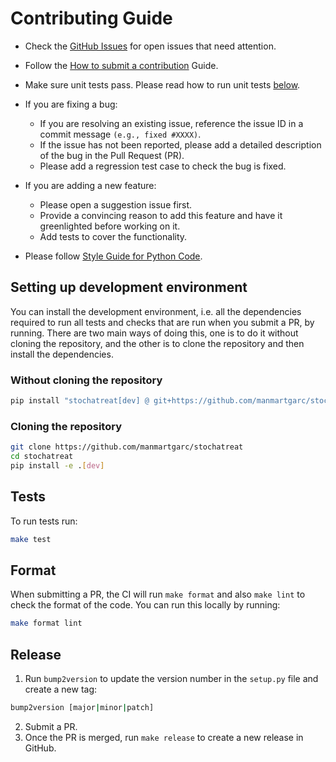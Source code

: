 <!-- Inspired by https://github.com/burnash/gspread/blob/master/.github/CONTRIBUTING.md -->
# Contributing Guide

- Check the [GitHub Issues](https://github.com/manmartgarc/stochatreat/issues) for open issues that need attention.
- Follow the [How to submit a contribution](https://opensource.guide/how-to-contribute/#how-to-submit-a-contribution) Guide.

- Make sure unit tests pass. Please read how to run unit tests [below](#tests).

- If you are fixing a bug:
  - If you are resolving an existing issue, reference the issue ID in a commit message `(e.g., fixed #XXXX)`.
  - If the issue has not been reported, please add a detailed description of the bug in the Pull Request (PR).
  - Please add a regression test case to check the bug is fixed.

- If you are adding a new feature:
  - Please open a suggestion issue first.
  - Provide a convincing reason to add this feature and have it greenlighted before working on it.
  - Add tests to cover the functionality.

- Please follow [Style Guide for Python Code](https://www.python.org/dev/peps/pep-0008/).

## Setting up development environment

You can install the development environment, i.e. all the dependencies required to run all tests and checks that are run when you submit a PR, by running. There are two main ways of doing this, one is to do it without cloning the repository, and the other is to clone the repository and then install the dependencies.

### Without cloning the repository

```bash
pip install "stochatreat[dev] @ git+https://github.com/manmartgarc/stochatreat"
```

### Cloning the repository

```bash
git clone https://github.com/manmartgarc/stochatreat
cd stochatreat
pip install -e .[dev]
```

## Tests

To run tests run:

```bash
make test
```

## Format

When submitting a PR, the CI will run `make format` and also `make lint` to check the format of the code. You can run this locally by running:

```bash
make format lint
```

## Release

1. Run `bump2version` to update the version number in the `setup.py` file and create a new tag:

  ```bash
  bump2version [major|minor|patch]
  ```

2. Submit a PR.
3. Once the PR is merged, run `make release` to create a new release in GitHub.
